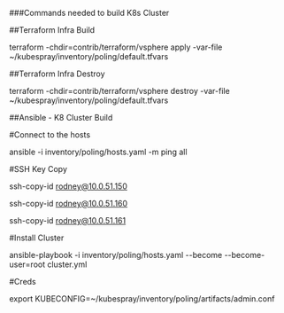 ###Commands needed to build K8s Cluster

##Terraform Infra Build

terraform -chdir=contrib/terraform/vsphere apply -var-file ~/kubespray/inventory/poling/default.tfvars

##Terraform Infra Destroy

terraform -chdir=contrib/terraform/vsphere destroy -var-file ~/kubespray/inventory/poling/default.tfvars

##Ansible - K8 Cluster Build

#Connect to the hosts

  ansible -i inventory/poling/hosts.yaml -m ping all

#SSH Key Copy

  ssh-copy-id rodney@10.0.51.150
  
  ssh-copy-id rodney@10.0.51.160
  
  ssh-copy-id rodney@10.0.51.161
  
#Install Cluster

  ansible-playbook -i inventory/poling/hosts.yaml --become --become-user=root cluster.yml

#Creds

  export KUBECONFIG=~/kubespray/inventory/poling/artifacts/admin.conf
